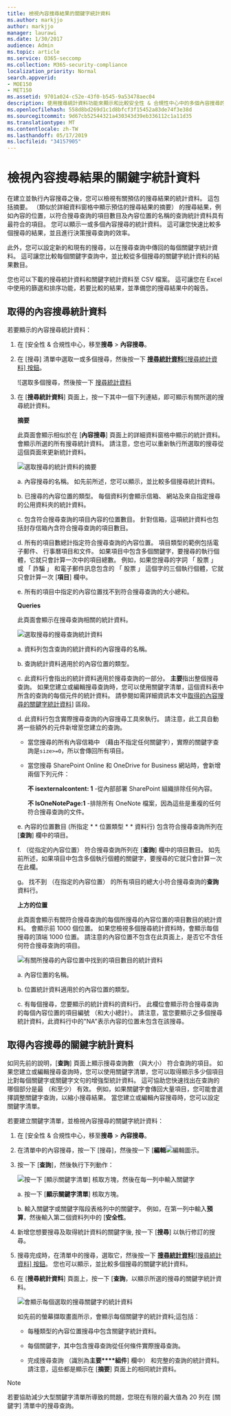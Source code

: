 ```yaml
---
title: 檢視內容搜尋結果的關鍵字統計資料
ms.author: markjjo
author: markjjo
manager: laurawi
ms.date: 1/30/2017
audience: Admin
ms.topic: article
ms.service: O365-seccomp
ms.collection: M365-security-compliance
localization_priority: Normal
search.appverid:
- MOE150
- MET150
ms.assetid: 9701a024-c52e-43f0-b545-9a53478aec04
description: 使用搜尋統計資料功能來顯示和比較安全性 & 合規性中心中的多個內容搜尋的統計資料。 當您建立或編輯搜尋查詢，以取得增強顯示多少個項目比對每個關鍵字或關鍵字文句的統計資料，您也可以設定關鍵字清單。
ms.openlocfilehash: 558d8bd269d1c1d8bfcf3f15452a83de74f3e38d
ms.sourcegitcommit: 9d67cb52544321a430343d39eb336112c1a11d35
ms.translationtype: MT
ms.contentlocale: zh-TW
ms.lasthandoff: 05/17/2019
ms.locfileid: "34157905"
---
```

# <a name="view-keyword-statistics-for-content-search-results"></a>檢視內容搜尋結果的關鍵字統計資料

在建立並執行內容搜尋之後，您可以檢視有關預估的搜尋結果的統計資料。 這包括摘要。 （類似於詳細資料窗格中顯示預估的搜尋結果的摘要） 的搜尋結果，例如內容的位置，以符合搜尋查詢的項目數目及內容位置的名稱的查詢統計資料具有最符合的項目。 您可以顯示一或多個內容搜尋的統計資料。 這可讓您快速比較多個搜尋的結果，並且進行決策搜尋查詢的效率。
  
此外，您可以設定新的和現有的搜尋，以在搜尋查詢中傳回的每個關鍵字統計資料。 這可讓您比較每個關鍵字查詢中，並比較從多個搜尋的關鍵字統計資料的結果數目。
  
您也可以下載的搜尋統計資料和關鍵字統計資料至 CSV 檔案。 這可讓您在 Excel 中使用的篩選和排序功能，若要比較的結果，並準備您的搜尋結果中的報告。
  
## <a name="get-statistics-for-content-searches"></a>取得的內容搜尋統計資料

若要顯示的內容搜尋統計資料：
  
1. 在 [安全性 & 合規性中心，移至**搜尋** \> **內容搜尋**。
    
2. 在 [搜尋] 清單中選取一或多個搜尋，然後按一下 [**搜尋統計資料**![搜尋統計資料] 按鈕](media/9bf56d43-25bf-4f53-a4be-f4d55102310c.png)。
    
    ![選取多個搜尋，然後按一下 [搜尋統計資料](media/1195c6c3-2e00-469d-8c29-85c1c7ebe6c7.png)
  
3. 在 [**搜尋統計資料**] 頁面上，按一下其中一個下列連結，即可顯示有關所選的搜尋統計資料。 
    
    **摘要**
    
    此頁面會顯示相似於在 [**內容搜尋**] 頁面上的詳細資料窗格中顯示的統計資料。 會顯示所選的所有搜尋統計資料。 請注意，您也可以重新執行所選取的搜尋從這個頁面來更新統計資料。 
    
    ![選取搜尋的統計資料的摘要](media/abb663eb-b3d6-4f4c-a99f-55d20b0848af.png)
  
    a.  內容搜尋的名稱。 如先前所述，您可以顯示，並比較多個搜尋統計資料。
    
    b. 已搜尋的內容位置的類型。 每個資料列會顯示信箱、 網站及來自指定搜尋的公用資料夾的統計資料。
    
    c. 包含符合搜尋查詢的項目內容的位置數目。 針對信箱，這項統計資料也包括封存信箱內含符合搜尋查詢的項目數目。
    
    d. 所有的項目數總計指定符合搜尋查詢的內容位置。 項目類型的範例包括電子郵件、 行事曆項目和文件。 如果項目中包含多個關鍵字，要搜尋的執行個體，它就只會計算一次中的項目總數。 例如，如果您搜尋的字詞 「 股票 」 或 「 詐騙 」 和電子郵件訊息包含的 「 股票 」 這個字的三個執行個體，它就只會計算一次 [**項目**] 欄中。 
    
    e. 所有的項目中指定的內容位置找不到符合搜尋查詢的大小總和。 
    
    **Queries**
    
    此頁面會顯示在搜尋查詢相關的統計資料。
    
    ![選取搜尋的搜尋查詢統計資料](media/dc817526-dfb9-43d3-a14c-4c58077eb7bb.png)
  
    a. 資料列包含查詢的統計資料的內容搜尋的名稱。
    
    b. 查詢統計資料適用於的內容位置的類型。
    
    c. 此資料行會指出的統計資料適用於搜尋查詢的一部分。 **主要**指出整個搜尋查詢。 如果您建立或編輯搜尋查詢時，您可以使用關鍵字清單，這個資料表中所含的查詢的每個元件的統計資料。 請參閱如需詳細資訊本文中[取得的內容搜尋的關鍵字統計資料](#get-keyword-statistics-for-content-searches)] 區段。 
    
    d. 此資料行包含實際搜尋查詢的內容搜尋工具來執行。 請注意，此工具自動將一些額外的元件新增至您建立的查詢。 

    - 當您搜尋的所有內容信箱中 （藉由不指定任何關鍵字），實際的關鍵字查詢是`size>=0`，所以會傳回所有項目。 
    
     - 當您搜尋 SharePoint Online 和 OneDrive for Business 網站時，會新增兩個下列元件：
    
          **不 isexternalcontent: 1** -從內部部署 SharePoint 組織排除任何內容。 
    
          **不 IsOneNotePage:1** -排除所有 OneNote 檔案，因為這些是重複的任何符合搜尋查詢的文件。 

    
    e. 內容的位置數目 (所指定 * * 位置類型 * * 資料行) 包含符合搜尋查詢所列在 [**查詢**] 欄中的項目。 
    
    f. （從指定的內容位置） 符合搜尋查詢所列在 [**查詢**] 欄中的項目數目。 如先前所述，如果項目中包含多個執行個體的關鍵字，要搜尋的它就只會計算一次在此欄。 
    
    g。 找不到 （在指定的內容位置） 的所有項目的總大小符合搜尋查詢的**查詢**資料行。 
    
    **上方的位置**
    
    此頁面會顯示有關符合搜尋查詢的每個所搜尋的內容位置的項目數目的統計資料。 會顯示前 1000 個位置。 如果您檢視多個搜尋統計資料時，會顯示每個搜尋的頂端 1000 位置。 請注意的內容位置不包含在此頁面上，是否它不含任何符合搜尋查詢的項目。
    
    ![有關所搜尋的內容位置中找到的項目數目的統計資料](media/35a820b0-85d9-45d1-9a0c-c74bec803e67.png)
  
    a. 內容位置的名稱。
    
    b. 位置統計資料適用於的內容位置的類型。
    
    c. 有每個搜尋，您要顯示的統計資料的資料行。 此欄位會顯示符合搜尋查詢的每個內容位置的項目編號 （和大小總計）。 請注意，當您要顯示之多個搜尋統計資料，此資料行中的"NA"表示內容的位置未包含在該搜尋。 

## <a name="get-keyword-statistics-for-content-searches"></a>取得內容搜尋的關鍵字統計資料

如同先前的說明，[**查詢**] 頁面上顯示搜尋查詢數 （與大小） 符合查詢的項目。 如果您建立或編輯搜尋查詢時，您可以使用關鍵字清單，您可以取得顯示多少個項目比對每個關鍵字或關鍵字文句的增強型統計資料。 這可協助您快速找出在查詢的哪個部分是最 （和至少） 有效。 例如，如果關鍵字會傳回大量項目，您可能會選擇調整關鍵字查詢，以縮小搜尋結果。 當您建立或編輯內容搜尋時，您可以設定關鍵字清單。 


若要建立關鍵字清單，並檢視內容搜尋的關鍵字統計資料：
  
1. 在 [安全性 & 合規性中心，移至**搜尋** \> **內容搜尋**。
    
2. 在清單中的內容搜尋，按一下 [搜尋]，然後按一下 [**編輯**![編輯圖示](media/ebd260e4-3556-4fb0-b0bb-cc489773042c.gif)。
    
3. 按一下 [**查詢**]，然後執行下列動作： 
    
    ![按一下 [顯示關鍵字清單] 核取方塊，然後在每一列中輸入關鍵字](media/73ef46dd-3d5c-415d-b5e7-c3559caaafe2.png)
  
    a. 按一下 [**顯示關鍵字清單**] 核取方塊。 
    
    b. 輸入關鍵字或關鍵字階段表格列中的關鍵字。 例如，在第一列中輸入**預算**，然後輸入第二個資料列中的 [**安全性**。 
    
4. 新增您想要搜尋及取得統計資料的關鍵字後, 按一下 [**搜尋**] 以執行修訂的搜尋。 
    
5. 搜尋完成時，在清單中的搜尋，選取它，然後按一下 [**搜尋統計資料**![搜尋統計資料] 按鈕](media/9bf56d43-25bf-4f53-a4be-f4d55102310c.png)。 您也可以顯示，並比較多個搜尋的關鍵字統計資料。
    
6. 在 [**搜尋統計資料**] 頁面上，按一下 [**查詢**，以顯示所選的搜尋的關鍵字統計資料。 
    
    ![會顯示每個選取的搜尋關鍵字的統計資料](media/e7910fa9-af93-4df9-92d0-e1e3e089e14f.png)
  
    如先前的螢幕擷取畫面所示，會顯示每個關鍵字的統計資料;這包括： 
    
    - 每種類型的內容位置搜尋中包含關鍵字統計資料。
    
    - 每個關鍵字，其中包含搜尋查詢從任何條件實際搜尋查詢。 
    
    - 完成搜尋查詢 （識別為**主要****組件**] 欄中） 和完整的查詢的統計資料。 請注意，這些都是顯示在 [**摘要**] 頁面上的相同統計資料。 

> [!NOTE]
> 若要協助減少大型關鍵字清單所導致的問題，您現在有限的最大值為 20 列在 [關鍵字] 清單中的搜尋查詢。
